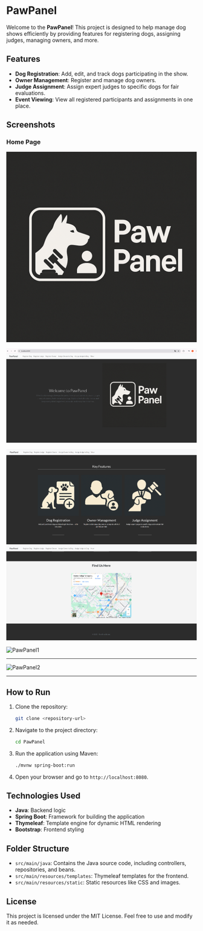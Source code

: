 # PawPanel

Welcome to the **PawPanel**! This project is designed to help manage dog shows efficiently by providing features for registering dogs, assigning judges, managing owners, and more.

## Features

- **Dog Registration**: Add, edit, and track dogs participating in the show.
- **Owner Management**: Register and manage dog owners.
- **Judge Assignment**: Assign expert judges to specific dogs for fair evaluations.
- **Event Viewing**: View all registered participants and assignments in one place.

## Screenshots

### Home Page
![Home Page](src/main/resources/static/images/PawPanel.png)

![Home Page1](Output/1.png)

![Home Page2](Output/2.png)
![Home Page3](Output/3.png)



![PawPanel1](https://github.com/user-attachments/assets/100d939a-cb3a-40ef-8827-484e9fa6da1a)

---
![PawPanel2](https://github.com/user-attachments/assets/5eb67fe8-61cc-41bb-926b-3e3493d6f656)

---




## How to Run

1. Clone the repository:
   ```bash
   git clone <repository-url>
   ```
2. Navigate to the project directory:
   ```bash
   cd PawPanel
   ```
3. Run the application using Maven:
   ```bash
   ./mvnw spring-boot:run
   ```
4. Open your browser and go to `http://localhost:8080`.

## Technologies Used

- **Java**: Backend logic
- **Spring Boot**: Framework for building the application
- **Thymeleaf**: Template engine for dynamic HTML rendering
- **Bootstrap**: Frontend styling

## Folder Structure

- `src/main/java`: Contains the Java source code, including controllers, repositories, and beans.
- `src/main/resources/templates`: Thymeleaf templates for the frontend.
- `src/main/resources/static`: Static resources like CSS and images.

## License

This project is licensed under the MIT License. Feel free to use and modify it as needed.
